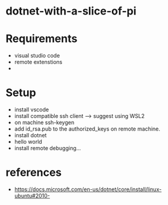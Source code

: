 # dotnet-with-a-slice-of-pi

# Requirements
* visual studio code
* remote extenstions
* 

# Setup
* install vscode
* install compatible ssh client --> suggest using WSL2
* on machine ssh-keygen
* add id_rsa.pub to the authorized_keys on remote machine.
* install dotnet
* hello world
* install remote debugging...


# references
* https://docs.microsoft.com/en-us/dotnet/core/install/linux-ubuntu#2010-
